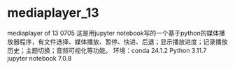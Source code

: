 # mediaplayer_13
mediaplayer of 13 0705
这是用jupyter notebook写的一个基于python的媒体播放器程序，有文件选择、媒体播放、暂停、快进、后退；显示播放进度；记录播放历史；主题切换；音频可视化等功能。
环境：conda 24.1.2 Python 3.11.7 jupyter notebook 7.0.8
